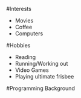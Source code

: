 #Interests
* Movies
* Coffee
* Computers

#Hobbies
* Reading
* Running/Working out
* Video Games
* Playing ultimate frisbee

#Programming Background

